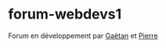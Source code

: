 # forum-webdevs1

Forum en développement par <a href="https://github.com/gaetan-denis" target="_blank">Gaëtan</a> et <a href="https://github.com/PierreHardy99" target="_blank">Pierre</a>
